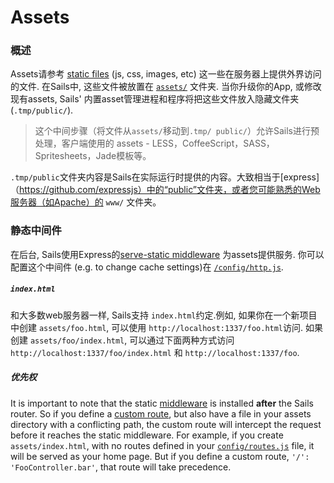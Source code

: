 # Assets

### 概述

Assets请参考 [static files](http://en.wikipedia.org/wiki/Static_web_page) (js, css, images, etc) 这一些在服务器上提供外界访问的文件.  在Sails中, 这些文件被放置在 [`assets/`](https://sailsjs.com/documentation/anatomy/assets) 文件夹.  当你升级你的App, 或修改现有assets, Sails' 内置asset管理进程和程序将把这些文件放入隐藏文件夹(`.tmp/public/`).

> 这个中间步骤（将文件从`assets/`移动到`.tmp/ public/`）允许Sails进行预处理，客户端使用的 assets - LESS，CoffeeScript，SASS，Spritesheets，Jade模板等。

`.tmp/public`文件夹内容是Sails在实际运行时提供的内容。大致相当于[express]（https://github.com/expressjs）中的“public”文件夹，或者您可能熟悉的Web服务器（如Apache）的 `www/` 文件夹。


### 静态中间件

在后台, Sails使用Express的[serve-static middleware](https://www.npmjs.com/package/serve-static) 为assets提供服务. 你可以配置这个中间件 (e.g. to change cache settings)在 [`/config/http.js`](https://sailsjs.com/documentation/reference/configuration/sails-config-http).

##### `index.html`
和大多数web服务器一样, Sails支持 `index.html`约定.例如, 如果你在一个新项目中创建 `assets/foo.html`, 可以使用 `http://localhost:1337/foo.html`访问. 如果创建 `assets/foo/index.html`, 可以通过下面两种方式访问 `http://localhost:1337/foo/index.html` 和 `http://localhost:1337/foo`.

##### 优先权
It is important to note that the static [middleware](http://stephensugden.com/middleware_guide/) is installed **after** the Sails router.  So if you define a [custom route](https://sailsjs.com/documentation/concepts/Routes?q=custom-routes), but also have a file in your assets directory with a conflicting path, the custom route will intercept the request before it reaches the static middleware. For example, if you create `assets/index.html`, with no routes defined in your [`config/routes.js`](https://sailsjs.com/documentation/reference/configuration/sails-config-routes) file, it will be served as your home page.  But if you define a custom route, `'/': 'FooController.bar'`, that route will take precedence.



<docmeta name="displayName" value="Assets">
<docmeta name="nextUpLink" value="/documentation/concepts/shell-scripts">
<docmeta name="nextUpName" value="Shell Scripts">

